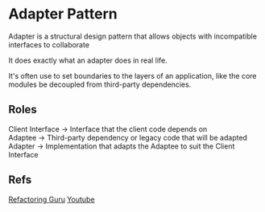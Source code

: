 # **Adapter Pattern**

Adapter is a structural design pattern that allows objects with incompatible interfaces to collaborate

It does exactly what an adapter does in real life.

It's often use to set boundaries to the layers of an application, like the core modules be decoupled from third-party dependencies.

## Roles
Client Interface -> Interface that the client code depends on <br/>
Adaptee -> Third-party dependency or legacy code that will be adapted <br/>
Adapter -> Implementation that adapts the Adaptee to suit the Client Interface

## Refs
[Refactoring Guru](https://refactoring.guru/design-patterns/adapter)
[Youtube](https://www.youtube.com/watch?v=Y69BsV9-23M)
